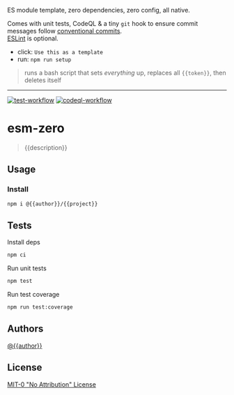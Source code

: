 [//]: # (overview-start)
ES module template, zero dependencies, zero config, all native.

Comes with unit tests, CodeQL & a tiny `git` hook to ensure commit messages
follow [conventional commits][cc].\
[ESLint][lint] is optional.

- click: `Use this as a template`
- run: `npm run setup`

> runs a bash script that sets *everything* up, replaces all `{{token}}`, then deletes itself
---
[//]: # (overview-end)

[![test-workflow][test-badge]][test-workflow] [![codeql-workflow][codeql-badge]][codeql-workflow]

# esm-zero

> {{description}}

## Usage

### Install

```bash
npm i @{{author}}/{{project}}
```

## Tests

Install deps

```bash
npm ci
```

Run unit tests

```bash
npm test
```

Run test coverage

```bash
npm run test:coverage
```

## Authors

[@{{author}}][{{author}}]

## License

[MIT-0 "No Attribution" License][license]

[test-badge]: https://img.shields.io/badge/tests:unit-passing-green
[test-workflow]: https://github.com/{{author}}/{{project}}/actions/workflows/test:unit.yml

[codeql-badge]: https://img.shields.io/badge/CodeQL-passing-green
[codeql-workflow]: https://github.com/{{author}}/{{project}}/actions/workflows/codeql.yml

[{{author}}]: https://github.com/{{author}}
[license]: ./LICENSE

[esm]: https://developer.mozilla.org/en-US/docs/Web/JavaScript/Guide/Modules
[lint]: https://eslint.org/
[cql]: https://codeql.github.com/
[ci]: https://github.com/features/actions
[cc]: https://www.conventionalcommits.org/en/about/
